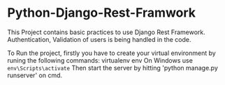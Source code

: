 # Python-Django-Rest-Framwork
This Project contains basic practices to use Django Rest Framework. 
Authentication, Validation of users is being handled in the code.

To Run the project, firstly you have to create your virtual environment by runing the following commands:
  virtualenv env
   On Windows use `env\Scripts\activate`
Then start the server by hitting 'python manage.py runserver' on cmd.
   
